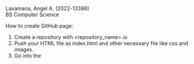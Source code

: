 Laxamana, Angel A. (2022-13386) <br />
BS Computer Science <br />

How to create GitHub page: <br />
1. Create a repository with <repository_name>.io <br />
2. Push your HTML file as index.html and other necessary file like css and images. <br />
3. Go into the 
